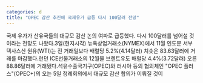 ```yaml
---
categories: d
title: "OPEC 감산 추진에 국제유가 급등 다시 100달러 전망"
---
```

국제 유가가 산유국들의 대규모 감산 논의 여파로 급등했다. 다시 100달러를 넘어설 것이라는 전망도 나왔다.3일(현지시각) 뉴욕상업거래소(NYMEX)에서 11월 인도분 서부 텍사스산 원유(WTI)는 전 거래일보다 배럴당 5.2%(4.14달러) 치솟은 83.63달러에 거래를 마감했다.런던 ICE선물거래소의 12월물 브렌트유도 배럴당 4.4%(3.72달러) 오른 88.86달러에 거래됐다.석유수출국기구(OPEC)와 러시아 등의 협의체인 "OPEC 플러스"(OPEC+)의 오는 5일 정례회의에서 대규모 감산 합의가 이뤄질 것이
